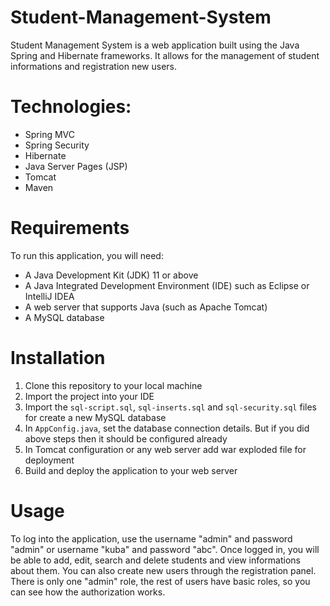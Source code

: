 # Student-Management-System
Student Management System is a web application built using the Java Spring and Hibernate frameworks. It allows for the management of student informations and registration new users.

# Technologies:
* Spring MVC
* Spring Security
* Hibernate
* Java Server Pages (JSP)
* Tomcat
* Maven

# Requirements
To run this application, you will need:

* A Java Development Kit (JDK) 11 or above 
* A Java Integrated Development Environment (IDE) such as Eclipse or IntelliJ IDEA
* A web server that supports Java (such as Apache Tomcat)
* A MySQL database

# Installation
1. Clone this repository to your local machine 
2. Import the project into your IDE
3. Import the `sql-script.sql`, `sql-inserts.sql` and `sql-security.sql` files for create a new MySQL database
4. In `AppConfig.java`, set the database connection details. But if you did above steps then it should be configured already
5. In Tomcat configuration or any web server add war exploded file for deployment
6. Build and deploy the application to your web server

# Usage
To log into the application, use the username "admin" and password "admin" or username "kuba" and password "abc". Once logged in, you will be able to add, edit, search and delete students and view informations about them. You can also create new users through the registration panel. There is only one "admin" role, the rest of users have basic roles, so you can see how the authorization works.
